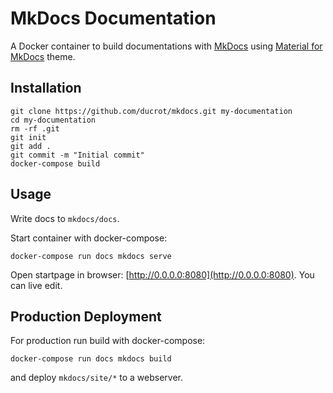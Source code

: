 # MkDocs Documentation

A Docker container to build documentations with [MkDocs](https://www.mkdocs.org/) 
using [Material for MkDocs](https://squidfunk.github.io/mkdocs-material/getting-started/) theme.

## Installation

```
git clone https://github.com/ducrot/mkdocs.git my-documentation
cd my-documentation
rm -rf .git
git init
git add .
git commit -m "Initial commit"
docker-compose build
```

## Usage

Write docs to `mkdocs/docs`.

Start container with docker-compose:

```
docker-compose run docs mkdocs serve
```

Open startpage in browser: [http://0.0.0.0:8080](http://0.0.0.0:8080). You can live edit.


## Production Deployment

For production run build with docker-compose:

```
docker-compose run docs mkdocs build
```

and deploy `mkdocs/site/*` to a webserver.
